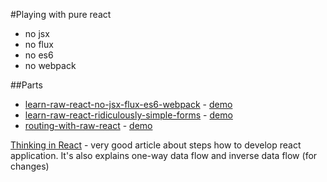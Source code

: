 #Playing with pure react

* no jsx
* no flux
* no es6
* no webpack

##Parts
* [learn-raw-react-no-jsx-flux-es6-webpack](http://jamesknelson.com/learn-raw-react-no-jsx-flux-es6-webpack) - [demo](1/index.html)
* [learn-raw-react-ridiculously-simple-forms](http://jamesknelson.com/learn-raw-react-ridiculously-simple-forms) - [demo](2/index.html)
* [routing-with-raw-react](http://jamesknelson.com/routing-with-raw-react) - [demo](3/index.html)

[Thinking in React](https://facebook.github.io/react/docs/thinking-in-react.html) - very good article about steps how to develop react application.
It's also explains one-way data flow and inverse data flow (for changes)